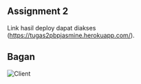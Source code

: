 ## Assignment 2

Link hasil deploy dapat diakses (https://tugas2pbpjasmine.herokuapp.com/).

## Bagan

![Client](https://user-images.githubusercontent.com/103538319/190178780-0d4d5546-742e-4e0c-ae6d-311da1d0999d.jpg)
